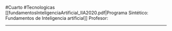 #Cuarto #Tecnologicas 
[[fundamentosInteligenciaArtificial_IIA2020.pdf|Programa Sintético: Fundamentos de Inteligencia artificial]]
Profesor: 
____